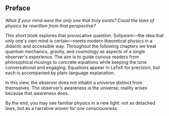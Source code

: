 ## Preface

*What if your mind were the only one that truly exists? Could the laws of physics be rewritten from that perspective?*

This short book explores that provocative question. Solipsism—the idea that only one's own mind is certain—meets modern theoretical physics in a didactic and accessible way. Throughout the following chapters we treat quantum mechanics, gravity, and cosmology as aspects of a single observer's experience. The aim is to guide curious readers from philosophical musings to concrete equations while keeping the tone conversational and engaging. Equations appear in LaTeX for precision, but each is accompanied by plain-language explanation.

In this view, the observer does not inhabit a universe distinct from themselves. The observer’s awareness is the universe; reality arises because that awareness does.

By the end, you may see familiar physics in a new light: not as detached laws, but as a narrative woven for one consciousness.
